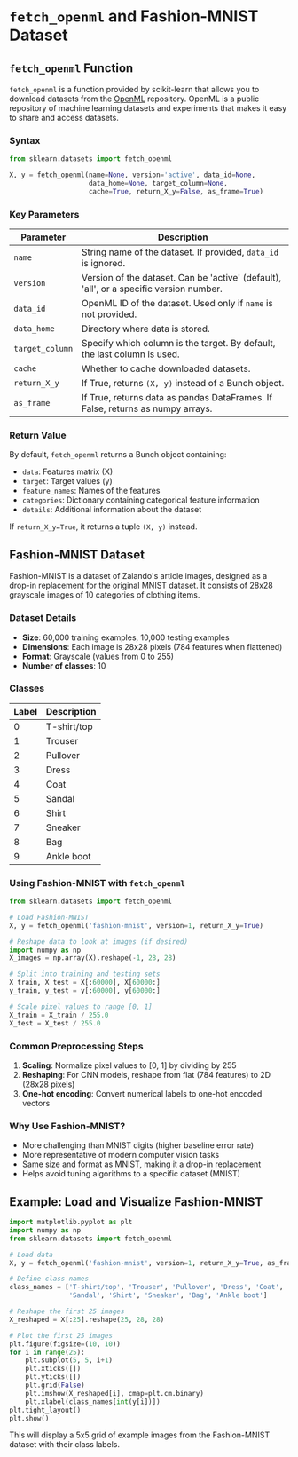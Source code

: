 # `fetch_openml` and Fashion-MNIST Dataset

## `fetch_openml` Function

`fetch_openml` is a function provided by scikit-learn that allows you to download datasets from the [OpenML](https://www.openml.org/) repository. OpenML is a public repository of machine learning datasets and experiments that makes it easy to share and access datasets.

### Syntax

```python
from sklearn.datasets import fetch_openml

X, y = fetch_openml(name=None, version='active', data_id=None, 
                    data_home=None, target_column=None, 
                    cache=True, return_X_y=False, as_frame=True)
```

### Key Parameters

| Parameter | Description |
|-----------|-------------|
| `name` | String name of the dataset. If provided, `data_id` is ignored. |
| `version` | Version of the dataset. Can be 'active' (default), 'all', or a specific version number. |
| `data_id` | OpenML ID of the dataset. Used only if `name` is not provided. |
| `data_home` | Directory where data is stored. |
| `target_column` | Specify which column is the target. By default, the last column is used. |
| `cache` | Whether to cache downloaded datasets. |
| `return_X_y` | If True, returns `(X, y)` instead of a Bunch object. |
| `as_frame` | If True, returns data as pandas DataFrames. If False, returns as numpy arrays. |

### Return Value

By default, `fetch_openml` returns a Bunch object containing:

- `data`: Features matrix (X)
- `target`: Target values (y)
- `feature_names`: Names of the features
- `categories`: Dictionary containing categorical feature information
- `details`: Additional information about the dataset

If `return_X_y=True`, it returns a tuple `(X, y)` instead.

## Fashion-MNIST Dataset

Fashion-MNIST is a dataset of Zalando's article images, designed as a drop-in replacement for the original MNIST dataset. It consists of 28x28 grayscale images of 10 categories of clothing items.

### Dataset Details

- **Size**: 60,000 training examples, 10,000 testing examples
- **Dimensions**: Each image is 28x28 pixels (784 features when flattened)
- **Format**: Grayscale (values from 0 to 255)
- **Number of classes**: 10

### Classes

| Label | Description |
|-------|-------------|
| 0 | T-shirt/top |
| 1 | Trouser |
| 2 | Pullover |
| 3 | Dress |
| 4 | Coat |
| 5 | Sandal |
| 6 | Shirt |
| 7 | Sneaker |
| 8 | Bag |
| 9 | Ankle boot |

### Using Fashion-MNIST with `fetch_openml`

```python
from sklearn.datasets import fetch_openml

# Load Fashion-MNIST
X, y = fetch_openml('fashion-mnist', version=1, return_X_y=True)

# Reshape data to look at images (if desired)
import numpy as np
X_images = np.array(X).reshape(-1, 28, 28)

# Split into training and testing sets
X_train, X_test = X[:60000], X[60000:]
y_train, y_test = y[:60000], y[60000:]

# Scale pixel values to range [0, 1]
X_train = X_train / 255.0
X_test = X_test / 255.0
```

### Common Preprocessing Steps

1. **Scaling**: Normalize pixel values to [0, 1] by dividing by 255
2. **Reshaping**: For CNN models, reshape from flat (784 features) to 2D (28x28 pixels)
3. **One-hot encoding**: Convert numerical labels to one-hot encoded vectors

### Why Use Fashion-MNIST?

- More challenging than MNIST digits (higher baseline error rate)
- More representative of modern computer vision tasks
- Same size and format as MNIST, making it a drop-in replacement
- Helps avoid tuning algorithms to a specific dataset (MNIST)

## Example: Load and Visualize Fashion-MNIST

```python
import matplotlib.pyplot as plt
import numpy as np
from sklearn.datasets import fetch_openml

# Load data
X, y = fetch_openml('fashion-mnist', version=1, return_X_y=True, as_frame=False)

# Define class names
class_names = ['T-shirt/top', 'Trouser', 'Pullover', 'Dress', 'Coat',
               'Sandal', 'Shirt', 'Sneaker', 'Bag', 'Ankle boot']

# Reshape the first 25 images
X_reshaped = X[:25].reshape(25, 28, 28)

# Plot the first 25 images
plt.figure(figsize=(10, 10))
for i in range(25):
    plt.subplot(5, 5, i+1)
    plt.xticks([])
    plt.yticks([])
    plt.grid(False)
    plt.imshow(X_reshaped[i], cmap=plt.cm.binary)
    plt.xlabel(class_names[int(y[i])])
plt.tight_layout()
plt.show()
```

This will display a 5x5 grid of example images from the Fashion-MNIST dataset with their class labels.
